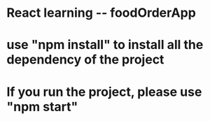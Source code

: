 # React learning -- foodOrderApp

# use "npm install" to install all the dependency of the project

# If you run the project, please use "npm start"
